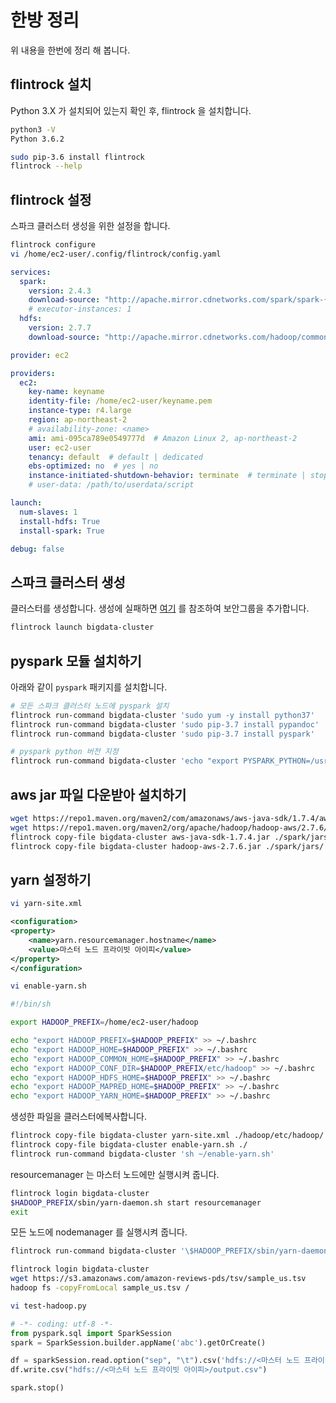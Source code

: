 # 한방 정리

위 내용을 한번에 정리 해 봅니다.

## flintrock 설치

Python 3.X 가 설치되어 있는지 확인 후, flintrock 을 설치합니다.

```sh
python3 -V
Python 3.6.2

sudo pip-3.6 install flintrock
flintrock --help
```

## flintrock 설정

스파크 클러스터 생성을 위한 설정을 합니다.

```sh
flintrock configure
vi /home/ec2-user/.config/flintrock/config.yaml
```

```yaml
services:
  spark:
    version: 2.4.3
    download-source: "http://apache.mirror.cdnetworks.com/spark/spark-{v}/spark-{v}-bin-hadoop2.7.tgz"
    # executor-instances: 1
  hdfs:
    version: 2.7.7
    download-source: "http://apache.mirror.cdnetworks.com/hadoop/common/hadoop-{v}/hadoop-{v}.tar.gz"

provider: ec2

providers:
  ec2:
    key-name: keyname
    identity-file: /home/ec2-user/keyname.pem
    instance-type: r4.large
    region: ap-northeast-2
    # availability-zone: <name>
    ami: ami-095ca789e0549777d  # Amazon Linux 2, ap-northeast-2
    user: ec2-user
    tenancy: default  # default | dedicated
    ebs-optimized: no  # yes | no
    instance-initiated-shutdown-behavior: terminate  # terminate | stop
    # user-data: /path/to/userdata/script

launch:
  num-slaves: 1
  install-hdfs: True
  install-spark: True

debug: false
```

## 스파크 클러스터 생성

클러스터를 생성합니다. 생성에 실패하면 [여기](./flintrock.md) 를 참조하여 보안그룹을 추가합니다.

```sh
flintrock launch bigdata-cluster
```

## pyspark 모듈 설치하기

아래와 같이 `pyspark` 패키지를 설치합니다.

```sh
# 모든 스파크 클러스터 노드에 pyspark 설치
flintrock run-command bigdata-cluster 'sudo yum -y install python37'
flintrock run-command bigdata-cluster 'sudo pip-3.7 install pypandoc'
flintrock run-command bigdata-cluster 'sudo pip-3.7 install pyspark'

# pyspark python 버전 지정
flintrock run-command bigdata-cluster 'echo "export PYSPARK_PYTHON=/usr/bin/python3" >> ~/.bashrc'
```

## aws jar 파일 다운받아 설치하기

```sh
wget https://repo1.maven.org/maven2/com/amazonaws/aws-java-sdk/1.7.4/aws-java-sdk-1.7.4.jar
wget https://repo1.maven.org/maven2/org/apache/hadoop/hadoop-aws/2.7.6/hadoop-aws-2.7.6.jar
flintrock copy-file bigdata-cluster aws-java-sdk-1.7.4.jar ./spark/jars/
flintrock copy-file bigdata-cluster hadoop-aws-2.7.6.jar ./spark/jars/
```

## yarn 설정하기

```sh
vi yarn-site.xml
```

```xml
<configuration>
<property>
    <name>yarn.resourcemanager.hostname</name>
    <value>마스터 노드 프라이빗 아이피</value>
</property>
</configuration>
```

```sh
vi enable-yarn.sh
```

```sh
#!/bin/sh

export HADOOP_PREFIX=/home/ec2-user/hadoop

echo "export HADOOP_PREFIX=$HADOOP_PREFIX" >> ~/.bashrc
echo "export HADOOP_HOME=$HADOOP_PREFIX" >> ~/.bashrc
echo "export HADOOP_COMMON_HOME=$HADOOP_PREFIX" >> ~/.bashrc
echo "export HADOOP_CONF_DIR=$HADOOP_PREFIX/etc/hadoop" >> ~/.bashrc
echo "export HADOOP_HDFS_HOME=$HADOOP_PREFIX" >> ~/.bashrc
echo "export HADOOP_MAPRED_HOME=$HADOOP_PREFIX" >> ~/.bashrc
echo "export HADOOP_YARN_HOME=$HADOOP_PREFIX" >> ~/.bashrc
```

생성한 파일을 클러스터에복사합니다.

```sh
flintrock copy-file bigdata-cluster yarn-site.xml ./hadoop/etc/hadoop/
flintrock copy-file bigdata-cluster enable-yarn.sh ./
flintrock run-command bigdata-cluster 'sh ~/enable-yarn.sh'
```

resourcemanager 는 마스터 노드에만 실행시켜 줍니다.

```sh
flintrock login bigdata-cluster
$HADOOP_PREFIX/sbin/yarn-daemon.sh start resourcemanager
exit
```

모든 노드에 nodemanager 를 실행시켜 줍니다.

```sh
flintrock run-command bigdata-cluster '\$HADOOP_PREFIX/sbin/yarn-daemon.sh start nodemanager'
```

```sh
flintrock login bigdata-cluster
wget https://s3.amazonaws.com/amazon-reviews-pds/tsv/sample_us.tsv
hadoop fs -copyFromLocal sample_us.tsv /
```

```sh
vi test-hadoop.py
```

```python
# -*- coding: utf-8 -*-
from pyspark.sql import SparkSession
spark = SparkSession.builder.appName('abc').getOrCreate()

df = sparkSession.read.option("sep", "\t").csv('hdfs://<마스터 노드 프라이빗 아이피>/sample_us.tsv')
df.write.csv("hdfs://<마스터 노드 프라이빗 아이피>/output.csv")

spark.stop()
```
